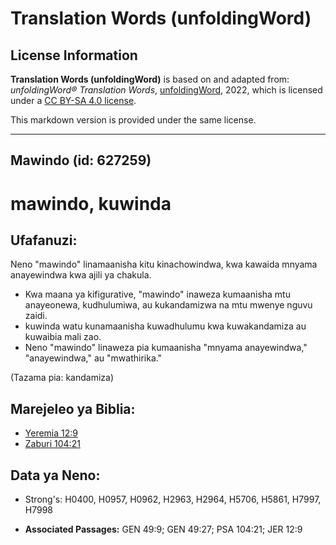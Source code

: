 # Translation Words (unfoldingWord)

## License Information

**Translation Words (unfoldingWord)** is based on and adapted from: _unfoldingWord® Translation Words_, [unfoldingWord](https://unfoldingword.org/utw), 2022, which is licensed under a [CC BY-SA 4.0 license](https://creativecommons.org/licenses/by-sa/4.0/legalcode.en).

This markdown version is provided under the same license.



--------------------------------

## Mawindo (id: 627259)

mawindo, kuwinda
================

Ufafanuzi:
----------

Neno "mawindo" linamaanisha kitu kinachowindwa, kwa kawaida mnyama anayewindwa kwa ajili ya chakula.

* Kwa maana ya kifigurative, "mawindo" inaweza kumaanisha mtu anayeonewa, kudhulumiwa, au kukandamizwa na mtu mwenye nguvu zaidi.
* kuwinda watu kunamaanisha kuwadhulumu kwa kuwakandamiza au kuwaibia mali zao.
* Neno "mawindo" linaweza pia kumaanisha "mnyama anayewindwa," "anayewindwa," au "mwathirika."

(Tazama pia: kandamiza)

Marejeleo ya Biblia:
--------------------

* [Yeremia 12:9](https://ref.ly/Jer12:9)
* [Zaburi 104:21](https://ref.ly/Ps104:21)

Data ya Neno:
-------------

* Strong's: H0400, H0957, H0962, H2963, H2964, H5706, H5861, H7997, H7998

* **Associated Passages:** GEN 49:9; GEN 49:27; PSA 104:21; JER 12:9

